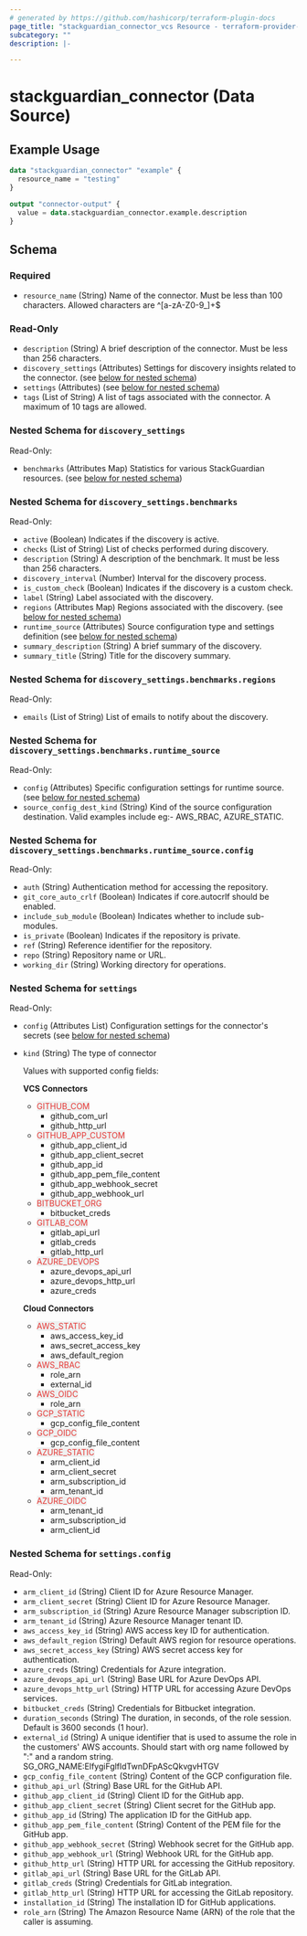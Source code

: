```yaml
---
# generated by https://github.com/hashicorp/terraform-plugin-docs
page_title: "stackguardian_connector_vcs Resource - terraform-provider-stackguardian"
subcategory: ""
description: |-

---
```


# stackguardian_connector (Data Source)

## Example Usage

```terraform
data "stackguardian_connector" "example" {
  resource_name = "testing"
}

output "connector-output" {
  value = data.stackguardian_connector.example.description
}
```

<!-- schema generated by tfplugindocs -->
## Schema

### Required

- `resource_name` (String) Name of the connector. Must be less than 100 characters. Allowed characters are ^[a-zA-Z0-9_]+$

### Read-Only

- `description` (String) A brief description of the connector. Must be less than 256 characters.
- `discovery_settings` (Attributes) Settings for discovery insights related to the connector. (see [below for nested schema](#nestedatt--discovery_settings))
- `settings` (Attributes) (see [below for nested schema](#nestedatt--settings))
- `tags` (List of String) A list of tags associated with the connector. A maximum of 10 tags are allowed.

<a id="nestedatt--discovery_settings"></a>
### Nested Schema for `discovery_settings`

Read-Only:

- `benchmarks` (Attributes Map) Statistics for various StackGuardian resources. (see [below for nested schema](#nestedatt--discovery_settings--benchmarks))

<a id="nestedatt--discovery_settings--benchmarks"></a>
### Nested Schema for `discovery_settings.benchmarks`

Read-Only:

- `active` (Boolean) Indicates if the discovery is active.
- `checks` (List of String) List of checks performed during discovery.
- `description` (String) A description of the benchmark. It must be less than 256 characters.
- `discovery_interval` (Number) Interval for the discovery process.
- `is_custom_check` (Boolean) Indicates if the discovery is a custom check.
- `label` (String) Label associated with the discovery.
- `regions` (Attributes Map) Regions associated with the discovery. (see [below for nested schema](#nestedatt--discovery_settings--benchmarks--regions))
- `runtime_source` (Attributes) Source configuration type and settings definition (see [below for nested schema](#nestedatt--discovery_settings--benchmarks--runtime_source))
- `summary_description` (String) A brief summary of the discovery.
- `summary_title` (String) Title for the discovery summary.

<a id="nestedatt--discovery_settings--benchmarks--regions"></a>
### Nested Schema for `discovery_settings.benchmarks.regions`

Read-Only:

- `emails` (List of String) List of emails to notify about the discovery.


<a id="nestedatt--discovery_settings--benchmarks--runtime_source"></a>
### Nested Schema for `discovery_settings.benchmarks.runtime_source`

Read-Only:

- `config` (Attributes) Specific configuration settings for runtime source. (see [below for nested schema](#nestedatt--discovery_settings--benchmarks--runtime_source--config))
- `source_config_dest_kind` (String) Kind of the source configuration destination. Valid examples include eg:- AWS_RBAC, AZURE_STATIC.

<a id="nestedatt--discovery_settings--benchmarks--runtime_source--config"></a>
### Nested Schema for `discovery_settings.benchmarks.runtime_source.config`

Read-Only:

- `auth` (String) Authentication method for accessing the repository.
- `git_core_auto_crlf` (Boolean) Indicates if core.autocrlf should be enabled.
- `include_sub_module` (Boolean) Indicates whether to include sub-modules.
- `is_private` (Boolean) Indicates if the repository is private.
- `ref` (String) Reference identifier for the repository.
- `repo` (String) Repository name or URL.
- `working_dir` (String) Working directory for operations.





<a id="nestedatt--settings"></a>
### Nested Schema for `settings`

Read-Only:

- `config` (Attributes List) Configuration settings for the connector's secrets (see [below for nested schema](#nestedatt--settings--config))
- `kind` (String) The type of connector<br>

	Values with supported config fields:

	**VCS Connectors**
	- <span style="background-color: #eff0f0; color: #e53835;">GITHUB_COM <a href="https://docs.stackguardian.io/docs/connectors/vcs/githubcom/"><span class="fa fa-external-link"></span></span></a>
		- github_com_url
		- github_http_url
	- <span style="background-color: #eff0f0; color: #e53835;">GITHUB_APP_CUSTOM <a href="https://docs.stackguardian.io/docs/connectors/vcs/github_enterprise/"><span class="fa fa-external-link"></span></span></a>
		- github_app_client_id
		- github_app_client_secret
		- github_app_id
		- github_app_pem_file_content
		- github_app_webhook_secret
		- github_app_webhook_url
	- <span style="background-color: #eff0f0; color: #e53835;">BITBUCKET_ORG <a href="https://docs.stackguardian.io/docs/connectors/vcs/bitbucket/"><span class="fa fa-external-link"></span></span></a>
		- bitbucket_creds
	- <span style="background-color: #eff0f0; color: #e53835;">GITLAB_COM <a href="https://docs.stackguardian.io/docs/connectors/vcs/gitlabcom/"><span class="fa fa-external-link"></span></span></a>
		- gitlab_api_url
		- gitlab_creds
		- gitlab_http_url
	- <span style="background-color: #eff0f0; color: #e53835;">AZURE_DEVOPS <a href="https://docs.stackguardian.io/docs/connectors/vcs/azuredevops/"><span class="fa fa-external-link"></span></span></a>
		- azure_devops_api_url
		- azure_devops_http_url
		- azure_creds</br>

	**Cloud Connectors**
	- <span style="background-color: #eff0f0; color: #e53835;">AWS_STATIC <a href="https://docs.stackguardian.io/docs/connectors/csp/aws/#access-keys"><span class="fa fa-external-link"></span></span></a>
		- aws_access_key_id
		- aws_secret_access_key
		- aws_default_region
	- <span style="background-color: #eff0f0; color: #e53835;">AWS_RBAC <a href="https://docs.stackguardian.io/docs/connectors/csp/aws/#roles-or-rbac-recommended"><span class="fa fa-external-link"></span></span></a>
		- role_arn
		- external_id
	- <span style="background-color: #eff0f0; color: #e53835;">AWS_OIDC <a href="https://docs.stackguardian.io/docs/connectors/csp/aws/#using-oidc-identity-provider"><span class="fa fa-external-link"></span></span></a>
		- role_arn
	- <span style="background-color: #eff0f0; color: #e53835;">GCP_STATIC <a href="https://docs.stackguardian.io/docs/connectors/csp/gcp/#using-service-account"><span class="fa fa-external-link"></span></span></a>
		- gcp_config_file_content
	- <span style="background-color: #eff0f0; color: #e53835;">GCP_OIDC <a href="https://docs.stackguardian.io/docs/connectors/csp/gcp/"><span class="fa fa-external-link"></span></span></a>
		- gcp_config_file_content
	- <span style="background-color: #eff0f0; color: #e53835;">AZURE_STATIC <a href="https://docs.stackguardian.io/docs/connectors/csp/azure/#service-principal-with-client-secret"><span class="fa fa-external-link"></span></span></a>
		- arm_client_id
		- arm_client_secret
		- arm_subscription_id
		- arm_tenant_id
	- <span style="background-color: #eff0f0; color: #e53835;">AZURE_OIDC <a href="https://docs.stackguardian.io/docs/connectors/csp/azure/#service-principal-with-workload-identity"><span class="fa fa-external-link"></span></span></a>
		- arm_tenant_id
		- arm_subscription_id
		- arm_client_id

<a id="nestedatt--settings--config"></a>
### Nested Schema for `settings.config`

Read-Only:

- `arm_client_id` (String) Client ID for Azure Resource Manager.
- `arm_client_secret` (String) Client ID for Azure Resource Manager.
- `arm_subscription_id` (String) Azure Resource Manager subscription ID.
- `arm_tenant_id` (String) Azure Resource Manager tenant ID.
- `aws_access_key_id` (String) AWS access key ID for authentication.
- `aws_default_region` (String) Default AWS region for resource operations.
- `aws_secret_access_key` (String) AWS secret access key for authentication.
- `azure_creds` (String) Credentials for Azure integration.
- `azure_devops_api_url` (String) Base URL for Azure DevOps API.
- `azure_devops_http_url` (String) HTTP URL for accessing Azure DevOps services.
- `bitbucket_creds` (String) Credentials for Bitbucket integration.
- `duration_seconds` (String) The duration, in seconds, of the role session. Default is 3600 seconds (1 hour).
- `external_id` (String) A unique identifier that is used to assume the role in the customers' AWS accounts. Should start with org name followed by ":" and a random string. SG_ORG_NAME:ElfygiFglfldTwnDFpAScQkvgvHTGV
- `gcp_config_file_content` (String) Content of the GCP configuration file.
- `github_api_url` (String) Base URL for the GitHub API.
- `github_app_client_id` (String) Client ID for the GitHub app.
- `github_app_client_secret` (String) Client secret for the GitHub app.
- `github_app_id` (String) The application ID for the GitHub app.
- `github_app_pem_file_content` (String) Content of the PEM file for the GitHub app.
- `github_app_webhook_secret` (String) Webhook secret for the GitHub app.
- `github_app_webhook_url` (String) Webhook URL for the GitHub app.
- `github_http_url` (String) HTTP URL for accessing the GitHub repository.
- `gitlab_api_url` (String) Base URL for the GitLab API.
- `gitlab_creds` (String) Credentials for GitLab integration.
- `gitlab_http_url` (String) HTTP URL for accessing the GitLab repository.
- `installation_id` (String) The installation ID for GitHub applications.
- `role_arn` (String) The Amazon Resource Name (ARN) of the role that the caller is assuming.



